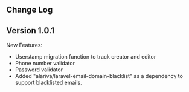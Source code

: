 Change Log
-------------------


## Version 1.0.1

New Features:

- Userstamp migration function to track creator and editor
- Phone number validator
- Password validator
- Added "alariva/laravel-email-domain-blacklist"  as a dependency to support blacklisted emails.